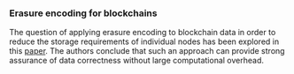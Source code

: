 ### Erasure encoding for blockchains

The question of applying erasure encoding to blockchain data in order to reduce the storage requirements of individual nodes has been explored in this [paper](https://arxiv.org/pdf/1805.00860.pdf). The authors conclude that such an approach can provide strong assurance of data correctness without large computational overhead.

